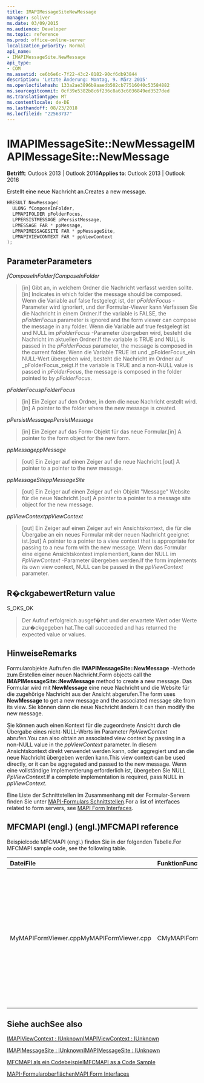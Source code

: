 ```yaml
---
title: IMAPIMessageSiteNewMessage
manager: soliver
ms.date: 03/09/2015
ms.audience: Developer
ms.topic: reference
ms.prod: office-online-server
localization_priority: Normal
api_name:
- IMAPIMessageSite.NewMessage
api_type:
- COM
ms.assetid: ce6b6e6c-7f22-43c2-8182-90cf6db93844
description: 'Letzte Änderung: Montag, 9. März 2015'
ms.openlocfilehash: 133a2ae3896b9aaedb502cb77516040c53584882
ms.sourcegitcommit: 0cf39e5382b8c6f236c8a63c6036849ed3527ded
ms.translationtype: MT
ms.contentlocale: de-DE
ms.lasthandoff: 08/23/2018
ms.locfileid: "22563737"
---
```

# <a name="imapimessagesitenewmessage"></a><span data-ttu-id="6cc1d-103">IMAPIMessageSite::NewMessage</span><span class="sxs-lookup"><span data-stu-id="6cc1d-103">IMAPIMessageSite::NewMessage</span></span>

  
  
<span data-ttu-id="6cc1d-104">**Betrifft**: Outlook 2013 | Outlook 2016</span><span class="sxs-lookup"><span data-stu-id="6cc1d-104">**Applies to**: Outlook 2013 | Outlook 2016</span></span> 
  
<span data-ttu-id="6cc1d-105">Erstellt eine neue Nachricht an.</span><span class="sxs-lookup"><span data-stu-id="6cc1d-105">Creates a new message.</span></span>
  
```cpp
HRESULT NewMessage(
  ULONG fComposeInFolder,
  LPMAPIFOLDER pFolderFocus,
  LPPERSISTMESSAGE pPersistMessage,
  LPMESSAGE FAR * ppMessage,
  LPMAPIMESSAGESITE FAR * ppMessageSite,
  LPMAPIVIEWCONTEXT FAR * ppViewContext
);
```

## <a name="parameters"></a><span data-ttu-id="6cc1d-106">Parameter</span><span class="sxs-lookup"><span data-stu-id="6cc1d-106">Parameters</span></span>

 <span data-ttu-id="6cc1d-107">_fComposeInFolder_</span><span class="sxs-lookup"><span data-stu-id="6cc1d-107">_fComposeInFolder_</span></span>
  
> <span data-ttu-id="6cc1d-108">[in] Gibt an, in welchem Ordner die Nachricht verfasst werden sollte.</span><span class="sxs-lookup"><span data-stu-id="6cc1d-108">[in] Indicates in which folder the message should be composed.</span></span> <span data-ttu-id="6cc1d-109">Wenn die Variable auf false festgelegt ist, der _pFolderFocus_ -Parameter wird ignoriert, und der Formular-Viewer kann Verfassen Sie die Nachricht in einem Ordner.</span><span class="sxs-lookup"><span data-stu-id="6cc1d-109">If the variable is FALSE, the  _pFolderFocus_ parameter is ignored and the form viewer can compose the message in any folder.</span></span> <span data-ttu-id="6cc1d-110">Wenn die Variable auf true festgelegt ist und NULL im _pFolderFocus_ -Parameter übergeben wird, besteht die Nachricht im aktuellen Ordner.</span><span class="sxs-lookup"><span data-stu-id="6cc1d-110">If the variable is TRUE and NULL is passed in the  _pFolderFocus_ parameter, the message is composed in the current folder.</span></span> <span data-ttu-id="6cc1d-111">Wenn die Variable TRUE ist und _pFolderFocus_ein NULL-Wert übergeben wird, besteht die Nachricht im Ordner auf _pFolderFocus_zeigt.</span><span class="sxs-lookup"><span data-stu-id="6cc1d-111">If the variable is TRUE and a non-NULL value is passed in  _pFolderFocus_, the message is composed in the folder pointed to by  _pFolderFocus_.</span></span>
    
 <span data-ttu-id="6cc1d-112">_pFolderFocus_</span><span class="sxs-lookup"><span data-stu-id="6cc1d-112">_pFolderFocus_</span></span>
  
> <span data-ttu-id="6cc1d-113">[in] Ein Zeiger auf den Ordner, in dem die neue Nachricht erstellt wird.</span><span class="sxs-lookup"><span data-stu-id="6cc1d-113">[in] A pointer to the folder where the new message is created.</span></span>
    
 <span data-ttu-id="6cc1d-114">_pPersistMessage_</span><span class="sxs-lookup"><span data-stu-id="6cc1d-114">_pPersistMessage_</span></span>
  
> <span data-ttu-id="6cc1d-115">[in] Ein Zeiger auf das Form-Objekt für das neue Formular.</span><span class="sxs-lookup"><span data-stu-id="6cc1d-115">[in] A pointer to the form object for the new form.</span></span>
    
 <span data-ttu-id="6cc1d-116">_ppMessage_</span><span class="sxs-lookup"><span data-stu-id="6cc1d-116">_ppMessage_</span></span>
  
> <span data-ttu-id="6cc1d-117">[out] Ein Zeiger auf einen Zeiger auf die neue Nachricht.</span><span class="sxs-lookup"><span data-stu-id="6cc1d-117">[out] A pointer to a pointer to the new message.</span></span>
    
 <span data-ttu-id="6cc1d-118">_ppMessageSite_</span><span class="sxs-lookup"><span data-stu-id="6cc1d-118">_ppMessageSite_</span></span>
  
> <span data-ttu-id="6cc1d-119">[out] Ein Zeiger auf einen Zeiger auf ein Objekt "Message" Website für die neue Nachricht.</span><span class="sxs-lookup"><span data-stu-id="6cc1d-119">[out] A pointer to a pointer to a message site object for the new message.</span></span>
    
 <span data-ttu-id="6cc1d-120">_ppViewContext_</span><span class="sxs-lookup"><span data-stu-id="6cc1d-120">_ppViewContext_</span></span>
  
> <span data-ttu-id="6cc1d-121">[out] Ein Zeiger auf einen Zeiger auf ein Ansichtskontext, die für die Übergabe an ein neues Formular mit der neuen Nachricht geeignet ist.</span><span class="sxs-lookup"><span data-stu-id="6cc1d-121">[out] A pointer to a pointer to a view context that is appropriate for passing to a new form with the new message.</span></span> <span data-ttu-id="6cc1d-122">Wenn das Formular eine eigene Ansichtskontext implementiert, kann der NULL im _PpViewContext_ -Parameter übergeben werden.</span><span class="sxs-lookup"><span data-stu-id="6cc1d-122">If the form implements its own view context, NULL can be passed in the  _ppViewContext_ parameter.</span></span> 
    
## <a name="return-value"></a><span data-ttu-id="6cc1d-123">R�ckgabewert</span><span class="sxs-lookup"><span data-stu-id="6cc1d-123">Return value</span></span>

<span data-ttu-id="6cc1d-124">S_OK</span><span class="sxs-lookup"><span data-stu-id="6cc1d-124">S_OK</span></span> 
  
> <span data-ttu-id="6cc1d-125">Der Aufruf erfolgreich ausgef�hrt und der erwartete Wert oder Werte zur�ckgegeben hat.</span><span class="sxs-lookup"><span data-stu-id="6cc1d-125">The call succeeded and has returned the expected value or values.</span></span>
    
## <a name="remarks"></a><span data-ttu-id="6cc1d-126">Hinweise</span><span class="sxs-lookup"><span data-stu-id="6cc1d-126">Remarks</span></span>

<span data-ttu-id="6cc1d-127">Formularobjekte Aufrufen die **IMAPIMessageSite::NewMessage** -Methode zum Erstellen einer neuen Nachricht.</span><span class="sxs-lookup"><span data-stu-id="6cc1d-127">Form objects call the **IMAPIMessageSite::NewMessage** method to create a new message.</span></span> <span data-ttu-id="6cc1d-128">Das Formular wird mit **NewMessage** eine neue Nachricht und die Website für die zugehörige Nachricht aus der Ansicht abgerufen.</span><span class="sxs-lookup"><span data-stu-id="6cc1d-128">The form uses **NewMessage** to get a new message and the associated message site from its view.</span></span> <span data-ttu-id="6cc1d-129">Sie können dann die neue Nachricht ändern.</span><span class="sxs-lookup"><span data-stu-id="6cc1d-129">It can then modify the new message.</span></span> 
  
<span data-ttu-id="6cc1d-130">Sie können auch einen Kontext für die zugeordnete Ansicht durch die Übergabe eines nicht-NULL-Werts im Parameter _PpViewContext_ abrufen.</span><span class="sxs-lookup"><span data-stu-id="6cc1d-130">You can also obtain an associated view context by passing in a non-NULL value in the  _ppViewContext_ parameter.</span></span> <span data-ttu-id="6cc1d-131">In diesem Ansichtskontext direkt verwendet werden kann, oder aggregiert und an die neue Nachricht übergeben werden kann.</span><span class="sxs-lookup"><span data-stu-id="6cc1d-131">This view context can be used directly, or it can be aggregated and passed to the new message.</span></span> <span data-ttu-id="6cc1d-132">Wenn eine vollständige Implementierung erforderlich ist, übergeben Sie NULL _PpViewContext_.</span><span class="sxs-lookup"><span data-stu-id="6cc1d-132">If a complete implementation is required, pass NULL in  _ppViewContext_.</span></span>
  
<span data-ttu-id="6cc1d-133">Eine Liste der Schnittstellen im Zusammenhang mit der Formular-Servern finden Sie unter [MAPI-Formulars Schnittstellen](mapi-form-interfaces.md).</span><span class="sxs-lookup"><span data-stu-id="6cc1d-133">For a list of interfaces related to form servers, see [MAPI Form Interfaces](mapi-form-interfaces.md).</span></span>
  
## <a name="mfcmapi-reference"></a><span data-ttu-id="6cc1d-134">MFCMAPI (engl.) (engl.)</span><span class="sxs-lookup"><span data-stu-id="6cc1d-134">MFCMAPI reference</span></span>

<span data-ttu-id="6cc1d-135">Beispielcode MFCMAPI (engl.) finden Sie in der folgenden Tabelle.</span><span class="sxs-lookup"><span data-stu-id="6cc1d-135">For MFCMAPI sample code, see the following table.</span></span>
  
|<span data-ttu-id="6cc1d-136">**Datei**</span><span class="sxs-lookup"><span data-stu-id="6cc1d-136">**File**</span></span>|<span data-ttu-id="6cc1d-137">**Funktion**</span><span class="sxs-lookup"><span data-stu-id="6cc1d-137">**Function**</span></span>|<span data-ttu-id="6cc1d-138">**Comment**</span><span class="sxs-lookup"><span data-stu-id="6cc1d-138">**Comment**</span></span>|
|:-----|:-----|:-----|
|<span data-ttu-id="6cc1d-139">MyMAPIFormViewer.cpp</span><span class="sxs-lookup"><span data-stu-id="6cc1d-139">MyMAPIFormViewer.cpp</span></span>  <br/> |<span data-ttu-id="6cc1d-140">CMyMAPIFormViewer::NewMessage</span><span class="sxs-lookup"><span data-stu-id="6cc1d-140">CMyMAPIFormViewer::NewMessage</span></span>  <br/> |<span data-ttu-id="6cc1d-141">MFCMAPI (engl.) wird die **IMAPIMessageSite::NewMessage** -Methode verwendet, um eine neue Nachricht erstellen, instanziieren Sie einen neues Formular Viewer und Aufrufen von **SetPersist** , um die Nachricht auf dem Formular Viewer festzulegen.</span><span class="sxs-lookup"><span data-stu-id="6cc1d-141">MFCMAPI uses the **IMAPIMessageSite::NewMessage** method to create a new message, instantiate a new form viewer, and call **SetPersist** to set the message on the form viewer.</span></span> <span data-ttu-id="6cc1d-142">Schließlich gibt den Formular-Viewer als Website für die Nachricht zurück.</span><span class="sxs-lookup"><span data-stu-id="6cc1d-142">Finally, it returns the form viewer as the message site.</span></span>  <br/> |
   
## <a name="see-also"></a><span data-ttu-id="6cc1d-143">Siehe auch</span><span class="sxs-lookup"><span data-stu-id="6cc1d-143">See also</span></span>



[<span data-ttu-id="6cc1d-144">IMAPIViewContext : IUnknown</span><span class="sxs-lookup"><span data-stu-id="6cc1d-144">IMAPIViewContext : IUnknown</span></span>](imapiviewcontextiunknown.md)
  
[<span data-ttu-id="6cc1d-145">IMAPIMessageSite : IUnknown</span><span class="sxs-lookup"><span data-stu-id="6cc1d-145">IMAPIMessageSite : IUnknown</span></span>](imapimessagesiteiunknown.md)


[<span data-ttu-id="6cc1d-146">MFCMAPI als ein Codebeispiel</span><span class="sxs-lookup"><span data-stu-id="6cc1d-146">MFCMAPI as a Code Sample</span></span>](mfcmapi-as-a-code-sample.md)
  
[<span data-ttu-id="6cc1d-147">MAPI-Formularoberflächen</span><span class="sxs-lookup"><span data-stu-id="6cc1d-147">MAPI Form Interfaces</span></span>](mapi-form-interfaces.md)

